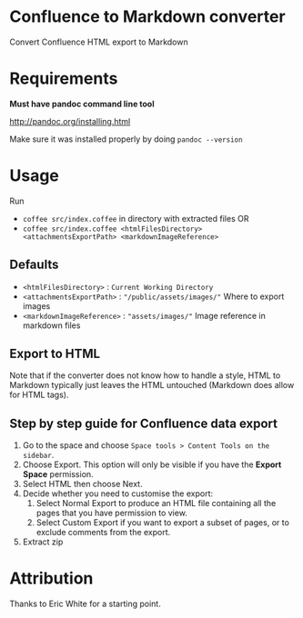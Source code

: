 # Confluence to Markdown converter
Convert Confluence HTML export to Markdown

# Requirements
**Must have pandoc command line tool**

http://pandoc.org/installing.html

Make sure it was installed properly by doing `pandoc --version`

# Usage
Run
- `coffee src/index.coffee` in directory with extracted files OR  
- `coffee src/index.coffee <htmlFilesDirectory> <attachmentsExportPath> <markdownImageReference>`
  
## Defaults
* `<htmlFilesDirectory>` : `Current Working Directory`
* `<attachmentsExportPath>` : `"/public/assets/images/"` Where to export images
* `<markdownImageReference>` : `"assets/images/"` Image reference in markdown files

## Export to HTML
Note that if the converter does not know how to handle a style, HTML to Markdown typically just leaves the HTML untouched (Markdown does allow for HTML tags).

## Step by step guide for Confluence data export
1. Go to the space and choose `Space tools > Content Tools on the sidebar`. 
2. Choose Export. This option will only be visible if you have the **Export Space** permission.
3. Select HTML then choose Next.
4. Decide whether you need to customise the export:
   1. Select Normal Export to produce an HTML file containing all the pages that you have permission to view.
   2. Select Custom Export if you want to export a subset of pages, or to exclude comments from the export. 
5. Extract zip

# Attribution
Thanks to Eric White for a starting point.

